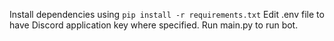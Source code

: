 Install dependencies using ``pip install -r requirements.txt``
Edit .env file to have Discord application key where specified. 
Run main.py to run bot.